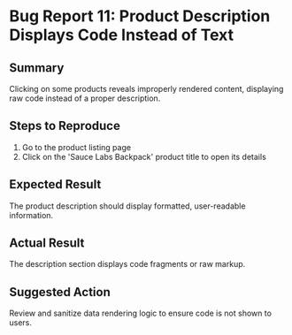 # Bug Report 11: Product Description Displays Code Instead of Text

## Summary
Clicking on some products reveals improperly rendered content, displaying raw code instead of a proper description.

## Steps to Reproduce
1. Go to the product listing page
2. Click on the 'Sauce Labs Backpack' product title to open its details

## Expected Result
The product description should display formatted, user-readable information.

## Actual Result
The description section displays code fragments or raw markup.

## Suggested Action
Review and sanitize data rendering logic to ensure code is not shown to users.

